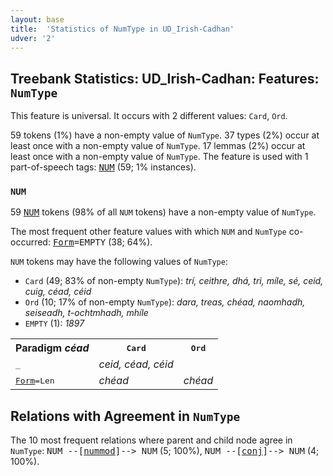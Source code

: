 ```yaml
---
layout: base
title:  'Statistics of NumType in UD_Irish-Cadhan'
udver: '2'
---
```


## Treebank Statistics: UD_Irish-Cadhan: Features: `NumType`

This feature is universal.
It occurs with 2 different values: `Card`, `Ord`.

59 tokens (1%) have a non-empty value of `NumType`.
37 types (2%) occur at least once with a non-empty value of `NumType`.
17 lemmas (2%) occur at least once with a non-empty value of `NumType`.
The feature is used with 1 part-of-speech tags: <tt><a href="ga_cadhan-pos-NUM.html">NUM</a></tt> (59; 1% instances).

### `NUM`

59 <tt><a href="ga_cadhan-pos-NUM.html">NUM</a></tt> tokens (98% of all `NUM` tokens) have a non-empty value of `NumType`.

The most frequent other feature values with which `NUM` and `NumType` co-occurred: <tt><a href="ga_cadhan-feat-Form.html">Form</a></tt><tt>=EMPTY</tt> (38; 64%).

`NUM` tokens may have the following values of `NumType`:

* `Card` (49; 83% of non-empty `NumType`): <em>trí, ceithre, dhá, tri, míle, sé, ceid, cuig, céad, céid</em>
* `Ord` (10; 17% of non-empty `NumType`): <em>dara, treas, chéad, naomhadh, seiseadh, t-ochtmhadh, mhíle</em>
* `EMPTY` (1): <em>1897</em>

<table>
  <tr><th>Paradigm <i>céad</i></th><th><tt>Card</tt></th><th><tt>Ord</tt></th></tr>
  <tr><td><tt>_</tt></td><td><em>ceid, céad, céid</em></td><td></td></tr>
  <tr><td><tt><tt><a href="ga_cadhan-feat-Form.html">Form</a></tt><tt>=Len</tt></tt></td><td><em>chéad</em></td><td><em>chéad</em></td></tr>
</table>

## Relations with Agreement in `NumType`

The 10 most frequent relations where parent and child node agree in `NumType`:
<tt>NUM --[<tt><a href="ga_cadhan-dep-nummod.html">nummod</a></tt>]--> NUM</tt> (5; 100%),
<tt>NUM --[<tt><a href="ga_cadhan-dep-conj.html">conj</a></tt>]--> NUM</tt> (4; 100%).

